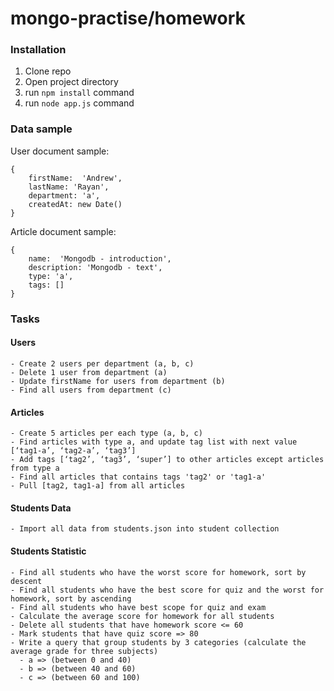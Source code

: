 # mongo-practise/homework

### Installation

1. Clone repo
2. Open project directory
3. run `npm install` command
4. run `node app.js` command

### Data sample

User document sample:

```
{
    firstName:  'Andrew',
    lastName: 'Rayan',
    department: 'a',
    createdAt: new Date()
}
```

Article document sample:

```
{
    name:  'Mongodb - introduction',
    description: 'Mongodb - text',
    type: 'a',
    tags: []
}
```

### Tasks

#### Users

```
- Create 2 users per department (a, b, c)
- Delete 1 user from department (a)
- Update firstName for users from department (b)
- Find all users from department (c)
```

#### Articles

```
- Create 5 articles per each type (a, b, c)
- Find articles with type a, and update tag list with next value [‘tag1-a’, ‘tag2-a’, ‘tag3’]
- Add tags [‘tag2’, ‘tag3’, ‘super’] to other articles except articles from type a
- Find all articles that contains tags 'tag2' or 'tag1-a'
- Pull [tag2, tag1-a] from all articles
```

#### Students Data

```
- Import all data from students.json into student collection
```

#### Students Statistic

```
- Find all students who have the worst score for homework, sort by descent
- Find all students who have the best score for quiz and the worst for homework, sort by ascending
- Find all students who have best scope for quiz and exam
- Calculate the average score for homework for all students
- Delete all students that have homework score <= 60
- Mark students that have quiz score => 80
- Write a query that group students by 3 categories (calculate the average grade for three subjects)
  - a => (between 0 and 40)
  - b => (between 40 and 60)
  - c => (between 60 and 100)
```
